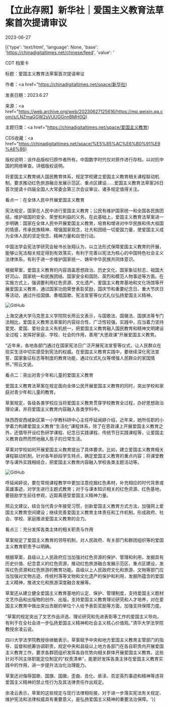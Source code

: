 # 【立此存照】新华社｜爱国主义教育法草案首次提请审议

2023-06-27

[{'type': 'text/html', 'language': None, 'base': 'https://chinadigitaltimes.net/chinese/feed', 'value': '

CDT 档案卡

标题：爱国主义教育法草案首次提请审议

作者：<a href="https://chinadigitaltimes.net/space/新华社)

发表日期：2023.6.27

来源：<a href="https://web.archive.org/web/20230627125616/https://mp.weixin.qq.com/s/LNZmaGGW2sVUUGGnnBMH0Q)

主题归类：<a href="https://chinadigitaltimes.net/space/爱国主义教育)

CDS收藏：<a href="https://chinadigitaltimes.net/space/%E5%85%AC%E6%B0%91%E9%A6%86)

版权说明：该作品版权归原作者所有。中国数字时代仅对原作进行存档，以对抗中国的网络审查。详细版权说明。







将爱国主义教育纳入国民教育体系，规定学校建立爱国主义教育相关课程联动机制，要求推动红色旅游融合发展示范区、重点区建设……爱国主义教育法草案26日首次提请十四届全国人大常委会第三次会议审议，诸多规定值得关注。



看点一：在全体人民中开展爱国主义教育

宪法规定，国家在人民中进行爱国主义教育；公民有维护国家统一和全国各民族团结，维护祖国的安全、荣誉和利益的义务。在此基础上，爱国主义教育法草案进一步明确：国家在全体人民中开展爱国主义教育，培育和增进对中华民族和伟大祖国的情感，传承民族精神、增强国家观念，壮大和团结一切爱国力量，使爱国主义成为全体人民的坚定信念、精神力量和自觉行动。

中国法学会宪法学研究会秘书长张翔认为，以立法形式保障爱国主义教育的开展，能够让宪法相关规定得到有效落实，有利于完善以宪法为核心的中国特色社会主义法律体系，有利于进一步维护国家统一、铸牢中华民族共同体意识。

根据草案，爱国主义教育的内容涵盖思想政治、历史文化、国家象征标志、祖国大好河山、国家统一和民族团结、国家安全和国防、英烈和模范人物事迹等方面。在实施方式上，强调要利用红色资源、文化遗产、爱国主义教育基地和文化场馆等开展爱国主义教育，通过国家功勋荣誉表彰奖励，国庆节和重要纪念日、重大节庆日等活动，通过升挂国旗、奏唱国歌、宪法宣誓等仪式礼仪弘扬爱国主义精神。

![GitHub](https://chinadigitaltimes.net/chinese/files/2023/06/640-4.jpeg)

上海交通大学马克思主义学院院长邢云文表示，与国歌法、国徽法、国旗法等专门法相比，爱国主义教育法草案的内容综合性、广泛性较强。实践中，应当着力坚持爱党、爱国、爱社会主义有机统一，把爱国主义教育融入国民教育和精神文明建设全过程；发挥好家庭、学校、社会的作用，善用“大思政课”开展爱国主义教育。

“近年来，各地各部门通过在国家宪法日广泛开展宪法宣誓等仪式，让人民群众在现实生活中切实感受到宪法的权威。在爱国主义教育实践中，要继续深化宪法宣誓、国家象征标志等制度的教育功能，通过仪式礼仪等增强人民群众的家国情怀。”邢云文说。

看点二：突出对青少年和儿童的爱国主义教育

爱国主义教育法草案在规定面向全体公民开展爱国主义教育的同时，突出学校和家庭对青少年和儿童的教育。

草案规定，各级各类学校应当将爱国主义教育贯穿学校教育全过程，办好思想政治理论课，并将爱国主义教育内容融入各类学科中。

陕西西安西咸新区第一小学教科研中心主任呼延闻婷介绍，近年来，她所任职的小学着力构建爱国主义教育“生活化”课程体系，除了在思政课上开展爱国主义教育之外，还倡导开设红色研学课程、纪念日实践课程、传统节日实践课程等，让爱国主义教育自然而然地融入孩子的日常生活。

草案对学校如何开展爱国主义教育提出了具体要求。比如，建立爱国主义教育相关课程联动机制，针对各年龄段学生特点，确定爱国主义教育的重点内容；将课堂教学与课外实践相结合，把爱国主义教育内容融入学校各类主题活动等。

![GitHub](https://chinadigitaltimes.net/chinese/files/2023/06/640-1-1.jpeg)

呼延闻婷说，要在常规课程教学中更加注意挖掘红色素材，补充相应的时代背景或英雄事迹，对学生进行主题式教育；对于与课本知识相关的红色资源、红色基地，要鼓励学生前往参观，近距离感受爱国主义精神力量。

邢云文建议，结合当代青少年接受习惯，创新爱国主义教育方式方法，加强网上爱国主义教育空间建设；继续完善爱国主义教育主体责任和工作机制，形成政府、社会、学校、家庭推进爱国主义教育的合力。

看点三：充分发挥各类主体的相关职责与作用

草案规定了爱国主义教育的领导机制，对人民政府、有关部门和群团组织等的爱国主义教育职责予以明确。

根据草案，县级以上人民政府应当加强对红色资源的保护、管理和利用，发掘具有历史价值、纪念意义的红色资源，推动红色旅游融合发展示范区、重点区建设，发挥红色资源和红色旅游的教育功能。县级以上人民政府文化和旅游、文物等部门应当加强对文物古迹、传统村落等文物和文化遗产的保护和利用，发掘所蕴含的爱国主义精神，推进文化和旅游深度融合发展等。

草案还从建立健全爱国主义教育基地的认定、保护、管理制度，支持爱国主义题材文艺作品和出版物的创作、出版，支持爱国主义教育理论研究和人才培养，对在爱国主义教育中做出突出贡献的单位个人给予表彰奖励等方面，加强支持保障力度。

“草案的规定突出了文艺作品评选、理论研究和先进表彰等工作的爱国主义导向，有利于在全社会进一步弘扬爱国主义精神和社会主义核心价值观。”清华大学法学院教授余凌云说。

四川大学法学院教授徐继敏表示，草案赋予中央和地方爱国主义教育主管部门的指导、监督和统筹协调职责，规定中央和县级以上地方各部门在各自职责内开展爱国主义教育工作，要求各群团组织发挥各自优势向相关群体开展爱国主义教育。这些针对不同主体职能定位制定的“权责清单”，能更好发挥各类主体在爱国主义教育实践中的作用，进一步提升法治化治理能力。

草案还对侮辱国歌、国旗、国徽，歪曲、丑化、亵渎、否定英烈事迹和精神等违背爱国主义精神的禁止性行为及其法律责任作出规定。

余凌云表示，草案的这些规定与现行法律相衔接，对于进一步落实宪法有关规定、维护宪法和法律权威具有重要意义，是弘扬爱国主义精神的重要法治保障。'}]